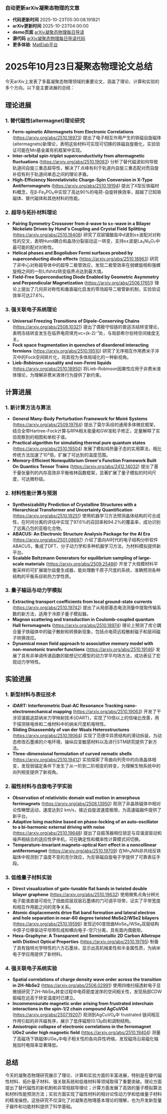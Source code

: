 ### 自动更新arXiv凝聚态物理的文章
  - **代码更新时间** 2025-10-23T05:30:08.191821
  - **arXiv更新时间** 2025-10-23T04:00:00
  - **demo页面** [arXiv凝聚态物理每日导读](https://iopwsy.github.io/arXiv_cond-mat/)
  - **源代码** [arXiv凝聚态物理每日导读代码](https://github.com/iopwsy/arXiv_cond-mat/)
  - **更多体验**: [MatElab平台](https://in.iphy.ac.cn/eln/#/recday)

# 2025年10月23日凝聚态物理论文总结

今天arXiv上发表了多篇凝聚态物理领域的重要论文，涵盖了理论、计算和实验的多个方向。以下是主要进展的总结：

## 理论进展

### 1. 替代磁性(altermagnet)理论研究
- **Ferro-spinetic Altermagnets from Electronic Correlations** (https://arxiv.org/abs/2510.18973) 提出了电子相互作用产生的铁磁自旋磁体(altermagnets)新理论，表明这些材料可实现可切换的铁磁自旋极化，实验验证可能在Mn基金属有机框架中实现。
- **Inter-orbital spin-triplet superconductivity from altermagnetic fluctuations** (https://arxiv.org/abs/2510.19083) 分析了替代磁波如何导致轨道间自旋三重态超导性，解决了Γ点峰有利于轨道内自旋三重态配对而自旋补偿有利于轨道间单态之间的理论矛盾。
- **High-Efficiency Nonrelativistic Charge-Spin Conversion in X-Type Antiferromagnets** (https://arxiv.org/abs/2510.19194) 提出了X型反铁磁材料概念，在β-Fe₂PO₅中实现了高达90%的电荷-自旋转换效率，超越了已知铁磁体、替代磁体和其他材料的性能。

### 2. 超导与拓扑材料理论
- **Pairing Symmetry Crossover from d-wave to s±-wave in a Bilayer Nickelate Driven by Hund's Coupling and Crystal Field Splitting** (https://arxiv.org/abs/2510.19406) 研究了双层镍酸盐中d波到s±波配对对称性的交叉，表明Hund耦合和晶场分裂驱动这一转变，支持s±波是La₃Ni₂O₇中最可能的配对对称性。
- **Helical phases and Bogoliubov Fermi surfaces probed by superconducting diode effects** (https://arxiv.org/abs/2510.18963) 研究了非中心对称超导体中的超导二极管效应，发现二极管效率在弱螺旋相和强螺旋相之间的一阶Lifshitz转变临界点达到最大值。
- **Field-Free Superconducting Diode Enabled by Geometric Asymmetry and Perpendicular Magnetization** (https://arxiv.org/abs/2506.17651) 理论上提出了几何非对称性和垂直磁化启发的零场超导二极管新机制，实验验证效率可达27.6%。

### 3. 强关联电子系统理论
- **Universal Freezing Transitions of Dipole-Conserving Chains** (https://arxiv.org/abs/2508.10321) 提出了偶极守恒链的普适冻结转变理论，表明冻结转变发生在临界电荷填充νc=(k-2)⁻¹处，与局部希尔伯特空间维度无关。
- **Fock space fragmentation in quenches of disordered interacting fermions** (https://arxiv.org/abs/2510.19510) 研究了无序相互作用费米子淬灭中的Fock空间碎片化，将其视为多体局域化的一种新视角。
- **Lieb-Robinson causality and non-Fermi liquids** (https://arxiv.org/abs/2510.18950) 将Lieb-Robinson因果性应用于非费米液体理论，为理解非费米液体行为提供了新约束。

## 计算进展

### 1. 新计算方法与算法
- **General Many-Body Perturbation Framework for Moiré Systems** (https://arxiv.org/abs/2509.19764) 提出了莫尔系综的通用多体微扰框架，结合全带Hartree-Fock计算与RPA相关能量和GW准粒子修正，定量解释了实验观察到的相图和单粒子谱。
- **Practical algorithm for simulating thermal pure quantum states** (https://arxiv.org/abs/2510.19504) 发展了模拟纯热量子态的实用算法，相比传统方法加速了10³倍，扩展了可达到的温度范围。
- **Memory-Efficient Nonequilibrium Green's Function Framework Built On Quantics Tensor Trains** (https://arxiv.org/abs/2412.14032) 提出了基于量张量列的内存高效非平衡格林函数框架，显著扩展了量子模拟的时间尺度，可达微秒级。

### 2. 材料性能计算与预测
- **Synthesizability Prediction of Crystalline Structures with a Hierarchical Transformer and Uncertainty Quantification** (https://arxiv.org/abs/2510.19251) 使用机器学习方法预测晶体结构的可合成性，在时间分离的评估中实现了97.6%的召回率和94.2%的覆盖率，成功识别了远离凸包的亚稳化合物。
- **ABACUS: An Electronic Structure Analysis Package for the AI Era** (https://arxiv.org/abs/2501.08697) 介绍了面向AI时代的电子结构分析软件ABACUS，集成了DFT、分子动力学和多种机器学习方法，为材料模拟提供新平台。
- **Scalable Boltzmann Generators for equilibrium sampling of large-scale materials** (https://arxiv.org/abs/2509.25486) 开发了大规模材料平衡采样的可扩展玻尔兹曼生成器，能处理数千原子尺度的系统，准确预测各种结构的平衡系综和热力学性质。

### 3. 量子输运与动力学模拟
- **Extracting transport coefficients from local ground-state currents** (https://arxiv.org/abs/2510.19742) 提出了从局部基态电流测量中提取传输系数的新方法，适用于冷原子量子模拟器。
- **Magnon scattering and transduction in Coulomb-coupled quantum Hall ferromagnets** (https://arxiv.org/abs/2510.18974) 理论上预测了库仑耦合量子铁磁体中的磁子散射和转换新现象，包括点电荷远程散射磁子和层间磁子转换效应。
- **Dynamical mean field approach to associative memory model with non-monotonic transfer functions** (https://arxiv.org/abs/2510.19146) 发展了具有非单调传递函数的联想记忆模型的动力学平均场方法，成功表征了宏观动力学特性。

## 实验进展

### 1. 新型材料与表征技术
- **iDART: Interferometric Dual-AC Resonance Tracking nano-electromechanical mapping** (https://arxiv.org/abs/2510.19063) 开发了干涉双谐振追踪纳米力学映射技术(iDART)，实现了10倍以上的信噪比改善，用于探测铁电体和二维材料中的纳米尺度机电特性。
- **Sliding Disassembly of van der Waals Heterostructures** (https://arxiv.org/abs/2510.19064) 实现了范德华异质结构的滑动拆装，为动态修改石墨烯的介电环境、操纵应变敏感材料以及进行STM研究提供了新方法。
- **Three-dimensional formulation of curved nematic shells** (https://arxiv.org/abs/2510.19412) 实验探索了弯曲向列壳中的向液晶体相变，发现弱锚定条件下发生了从一阶到二阶相变的转变，为理解生物系统中的向列相变提供了新视角。

### 2. 磁性材料与自旋电子学实验
- **Observation of relativistic domain wall motion in amorphous ferrimagnets** (https://arxiv.org/abs/2508.13950) 观测了非晶铁磁体中相对论性畴壁运动，速度达到2 km/s，接近自旋波速度极限，为高速磁器件提供了新平台。
- **Adaptive Ising machine based on phase-locking of an auto-oscillator to a bi-harmonic external driving with noise** (https://arxiv.org/abs/2510.19648) 提出了自振荡器相位锁定与双谐波驱动和噪声相结合的适应性伊辛机，可在确定性和概率性计算模式间切换。
- **Temperature-invariant magneto-optical Kerr effect in a noncollinear antiferromagnet** (https://arxiv.org/abs/2510.19709) 在Mn₃NiN非共线反铁磁体中观测到了温度不变的克尔效应，为反铁磁自旋电子学提供了可靠表征手段。

### 3. 低维量子材料实验
- **Direct visualization of gate-tunable flat bands in twisted double bilayer graphene** (https://arxiv.org/abs/2510.19632) 使用微焦点角分辨光电子能谱直接可视化了扭曲双层双层石墨烯的门可调平坦带，证实了平带宽度和相互作用能之间的竞争关系。
- **Atomic displacements drive flat band formation and lateral electron and hole separation in near-60 degree twisted MoSe2/WSe2 bilayers** (https://arxiv.org/abs/2510.19596) 发现近60度扭曲MoSe₂/WSe₂双层结构中原子位移驱动平坦带形成和横向电子-空穴分离，具有面内偶极矩。
- **Hexa-Graphyne: A Transparent and Semimetallic 2D Carbon Allotrope with Distinct Optical Properties** (https://arxiv.org/abs/2510.19795) 制备了具有独特光学特性的六方石墨炔，显示出高机械柔性和半金属性质，为纳米电子学应用提供了新材料。

### 4. 强关联电子系统实验
- **Spatial correlations of charge density wave order across the transition in 2H-NbSe2** (https://arxiv.org/abs/2506.02991) 使用四维扫描透射电子显微镜研究了2H-NbSe₂转变过程中电荷密度波序的空间相关性，发现局部CDW振幅在远高于转变温度时已建立。
- **Incommensurate magnetic order arising from frustrated interchain interactions in the spin-1/2 chain compound AgCuVO4** (https://arxiv.org/abs/2507.19207) 观测到AgCuVO₄中 frustrated 链间相互作用引起的非共磁有序，展示了低序磁矩(0.13μB)和调制结构。
- **Anisotropic collapse of electronic correlations in the ferromagnet UGe2 under high magnetic field** (https://arxiv.org/abs/2510.19404) 测量了高磁场下铁磁体UGe₂中电子相关性的各向异性坍缩，发现磁场沿易磁化轴施加时电阻率显著降低。

## 总结

今天的凝聚态物理研究展示了理论、计算和实验方面的丰富进展，特别是在替代磁性材料、拓扑量子材料、强关联系统和低维材料等领域取得了重要突破。理论方面提出了替代磁性的新机制和非常规超导理论；计算方面发展了高效的量子模拟算法和材料性能预测方法；实验方面实现了磁性材料的相对论性动力学和低维量子材料的精准操控。这些研究不仅深化了对凝聚态物理基本理论的理解，也为开发新型量子器件和功能材料提供了科学基础。